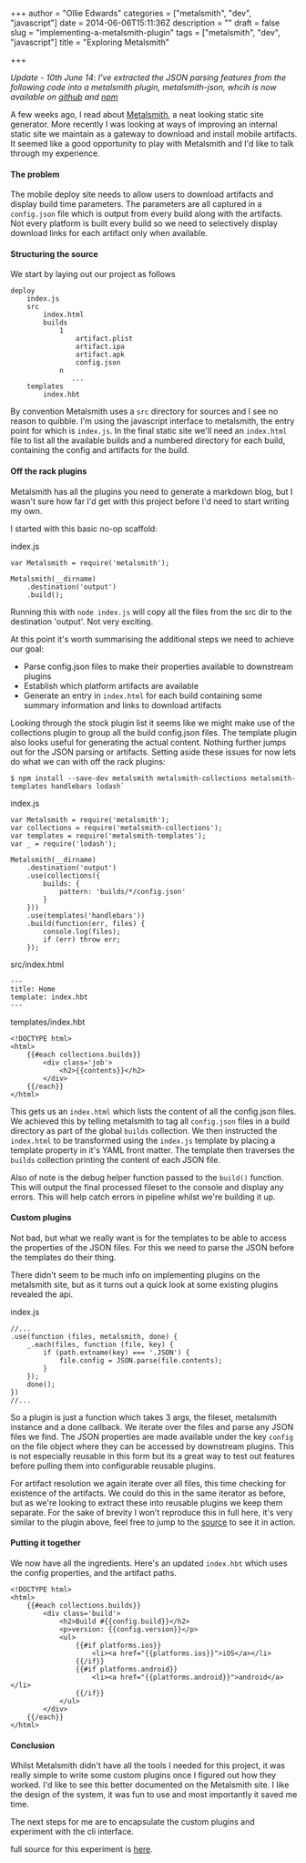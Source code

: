 +++
author = "Ollie Edwards"
categories = ["metalsmith", "dev", "javascript"]
date = 2014-06-06T15:11:36Z
description = ""
draft = false
slug = "implementing-a-metalsmith-plugin"
tags = ["metalsmith", "dev", "javascript"]
title = "Exploring Metalsmith"

+++

*Update - 10th June 14*: *I've extracted the JSON parsing features from the following code into a metalsmith plugin, metalsmith-json, whcih is now available on [github](https://github.com/antiBaconMachine/metalsmith-json) and [npm](https://www.npmjs.org/package/metalsmith-json)*

A few weeks ago, I read about [Metalsmith](http://metalsmith.io), a neat looking static site generator. More recently I was looking at ways of improving an internal static site we maintain as a gateway to download and install mobile artifacts. It seemed like a good opportunity to play with Metalsmith and I'd like to talk through my experience.

#### The problem

The mobile deploy site needs to allow users to download artifacts and display build time parameters. The parameters are all captured in a `config.json` file which is output from every build along with the artifacts. Not every platform is built every build so we need to selectively display download links for each artifact only when available.

#### Structuring the source

We start by laying out our project as follows

    deploy
    	index.js
        src
            index.html
            builds
                1
                    artifact.plist
                    artifact.ipa
                    artifact.apk
                    config.json
                n
                   ...
        templates
            index.hbt
                   
By convention Metalsmith uses a `src` directory for sources and I see no reason to quibble. I'm using the javascript interface to metalsmith, the entry point for which is `index.js`. In the final static site we'll need an `index.html` file to list all the available builds and a numbered directory for each build, containing the config and artifacts for the build.

#### Off the rack plugins

Metalsmith has all the plugins you need to generate a markdown blog, but I wasn't sure how far I'd get with this project before I'd need to start writing my own.

I started with this basic no-op scaffold:

index.js
```language-javascript
var Metalsmith = require('metalsmith');

Metalsmith(__dirname)
    .destination('output')
    .build();
```
        
Running this with `node index.js` will copy all the files from the src dir to the destination 'output'. Not very exciting. 

At this point it's worth summarising the additional steps we need to achieve our goal:

* Parse config.json files to make their properties available to downstream plugins
* Establish which platform artifacts are available
* Generate an entry in `index.html` for each build containing some summary information and links to download artifacts

Looking through the stock plugin list it seems like we might make use of the collections plugin to group all the build config.json files. The template plugin also looks useful for generating the actual content. Nothing further jumps out for the JSON parsing or artifacts. Setting aside these issues for now lets do what we can with off the rack plugins:

```language-bash
$ npm install --save-dev metalsmith metalsmith-collections metalsmith-templates handlebars lodash`
```

index.js
```language-javascript
var Metalsmith = require('metalsmith');
var collections = require('metalsmith-collections');
var templates = require('metalsmith-templates');
var _ = require('lodash');
   
Metalsmith(__dirname)
    .destination('output')
    .use(collections({
        builds: {
            pattern: 'builds/*/config.json'
        }
    }))
    .use(templates('handlebars'))
    .build(function(err, files) {
        console.log(files);
        if (err) throw err;
    });
```   
src/index.html
```
---
title: Home
template: index.hbt
---
```
templates/index.hbt
```language-handlebars
<!DOCTYPE html>
<html>
    {{#each collections.builds}}
        <div class='job'>
            <h2>{{contents}}</h2>
        </div>
    {{/each}}
</html>
```

This gets us an `index.html` which lists the content of all the config.json files. We achieved this by telling metalsmith to tag all `config.json` files in a build directory as part of the global `builds` collection. We then instructed the `index.html` to be transformed using the `index.js` template by placing a template property in it's YAML front matter. The template then traverses the `builds` collection printing the content of each JSON file. 

Also of note is the debug helper function passed to the `build()` function. This will output the final processed fileset to the console and display any errors. This will help catch errors in pipeline whilst we're building it up.

#### Custom plugins

Not bad, but what we really want is for the templates to be able to access the properties of the JSON files. For this we need to parse the JSON before the templates do their thing.

There didn't seem to be much info on implementing plugins on the metalsmith site, but as it turns out a quick look at some existing plugins revealed the  api. 
    
index.js
```language-javascript   
//...
.use(function (files, metalsmith, done) {
    _.each(files, function (file, key) {
        if (path.extname(key) === '.JSON') {
            file.config = JSON.parse(file.contents);
        }
    });
    done();
})
//...
```

So a plugin is just a function which takes 3 args, the fileset, metalsmith instance and a done callback. We iterate over the files and parse any JSON files we find. The JSON properties are made available under the key `config` on the file object where they can be accessed by downstream plugins. This is not especially reusable in this form but its a great way to test out features  before pulling them into configurable reusable plugins.

For artifact resolution we again iterate over all files, this time checking for existence of the artifacts. We could do this in the same iterator as before, but as we're looking to extract these into reusable plugins we keep them separate. For the sake of brevity I won't reproduce this in full here, it's very similar to the plugin above, feel free to jump to the [source](https://github.com/antiBaconMachine/exploring-metalsmith-code) to see it in action.


#### Putting it together

We now have all the ingredients. Here's an updated `index.hbt` which uses the config properties, and the artifact paths.

```language-handlebars
<!DOCTYPE html>
<html>
    {{#each collections.builds}}
        <div class='build'>
            <h2>Build #{{config.build}}</h2>
            <p>version: {{config.version}}</p>
            <ul>
                {{#if platforms.ios}}
                    <li><a href="{{platforms.ios}}">iOS</a></li>
                {{/if}}
                {{#if platforms.android}}
                    <li><a href="{{platforms.android}}">android</a></li>
                {{/if}}
            </ul>
        </div>
    {{/each}}
</html>
```

#### Conclusion

Whilst Metalsmith didn't have all the tools I needed for this project, it was  really simple to write some custom plugins once I figured out how they worked. I'd like to see this better documented on the Metalsmith site. I like the design of the system, it was fun to use and most importantly it saved me time.

The next steps for me are to encapsulate the custom plugins and experiment with the cli interface. 

full source for this experiment is [here](https://github.com/antiBaconMachine/exploring-metalsmith-code).
